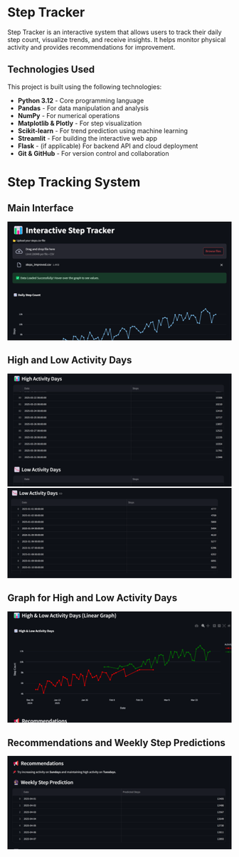 ﻿# Step Tracker

Step Tracker is an interactive system that allows users to track their daily step count, visualize trends, and receive insights. It helps monitor physical activity and provides recommendations for improvement.


## Technologies Used

This project is built using the following technologies:

- **Python 3.12** - Core programming language
- **Pandas** - For data manipulation and analysis
- **NumPy** - For numerical operations
- **Matplotlib & Plotly** - For step visualization
- **Scikit-learn** - For trend prediction using machine learning
- **Streamlit** - For building the interactive web app
- **Flask** - (if applicable) For backend API and cloud deployment
- **Git & GitHub** - For version control and collaboration


# Step Tracking System

## Main Interface
![Interactive Step Tracker](Screenshot%202025-03-08%20224214.png)
## High and Low Activity Days
![High Activity](Screenshot%202025-03-08%20224940.png)
![Low Activity](Screenshot%202025-03-08%20232135.png)
## Graph for High and Low Activity Days
![High and Low Activity Graph](Screenshot%202025-03-08%20224814.png)
## Recommendations and Weekly Step Predictions
![Weekly Step Prediction Table](Screenshot%202025-03-08%20232343.png)






